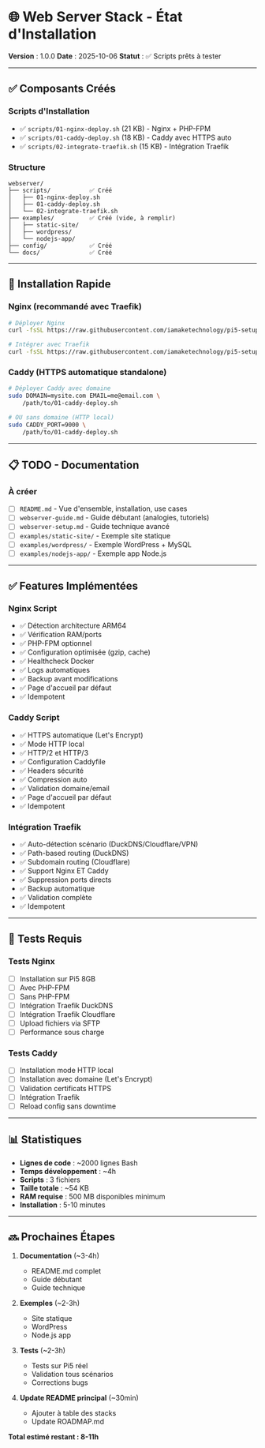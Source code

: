 # 🌐 Web Server Stack - État d'Installation

**Version** : 1.0.0
**Date** : 2025-10-06
**Statut** : ✅ Scripts prêts à tester

---

## ✅ Composants Créés

### Scripts d'Installation
- ✅ `scripts/01-nginx-deploy.sh` (21 KB) - Nginx + PHP-FPM
- ✅ `scripts/01-caddy-deploy.sh` (18 KB) - Caddy avec HTTPS auto
- ✅ `scripts/02-integrate-traefik.sh` (15 KB) - Intégration Traefik

### Structure
```
webserver/
├── scripts/           ✅ Créé
│   ├── 01-nginx-deploy.sh
│   ├── 01-caddy-deploy.sh
│   └── 02-integrate-traefik.sh
├── examples/          ✅ Créé (vide, à remplir)
│   ├── static-site/
│   ├── wordpress/
│   └── nodejs-app/
├── config/            ✅ Créé
└── docs/              ✅ Créé
```

---

## 🚀 Installation Rapide

### Nginx (recommandé avec Traefik)
```bash
# Déployer Nginx
curl -fsSL https://raw.githubusercontent.com/iamaketechnology/pi5-setup/main/01-infrastructure/webserver/scripts/01-nginx-deploy.sh | sudo bash

# Intégrer avec Traefik
curl -fsSL https://raw.githubusercontent.com/iamaketechnology/pi5-setup/main/01-infrastructure/webserver/scripts/02-integrate-traefik.sh | sudo bash
```

### Caddy (HTTPS automatique standalone)
```bash
# Déployer Caddy avec domaine
sudo DOMAIN=mysite.com EMAIL=me@email.com \
    /path/to/01-caddy-deploy.sh

# OU sans domaine (HTTP local)
sudo CADDY_PORT=9000 \
    /path/to/01-caddy-deploy.sh
```

---

## 📋 TODO - Documentation

### À créer
- [ ] `README.md` - Vue d'ensemble, installation, use cases
- [ ] `webserver-guide.md` - Guide débutant (analogies, tutoriels)
- [ ] `webserver-setup.md` - Guide technique avancé
- [ ] `examples/static-site/` - Exemple site statique
- [ ] `examples/wordpress/` - Exemple WordPress + MySQL
- [ ] `examples/nodejs-app/` - Exemple app Node.js

---

## ✅ Features Implémentées

### Nginx Script
- ✅ Détection architecture ARM64
- ✅ Vérification RAM/ports
- ✅ PHP-FPM optionnel
- ✅ Configuration optimisée (gzip, cache)
- ✅ Healthcheck Docker
- ✅ Logs automatiques
- ✅ Backup avant modifications
- ✅ Page d'accueil par défaut
- ✅ Idempotent

### Caddy Script
- ✅ HTTPS automatique (Let's Encrypt)
- ✅ Mode HTTP local
- ✅ HTTP/2 et HTTP/3
- ✅ Configuration Caddyfile
- ✅ Headers sécurité
- ✅ Compression auto
- ✅ Validation domaine/email
- ✅ Page d'accueil par défaut
- ✅ Idempotent

### Intégration Traefik
- ✅ Auto-détection scénario (DuckDNS/Cloudflare/VPN)
- ✅ Path-based routing (DuckDNS)
- ✅ Subdomain routing (Cloudflare)
- ✅ Support Nginx ET Caddy
- ✅ Suppression ports directs
- ✅ Backup automatique
- ✅ Validation complète
- ✅ Idempotent

---

## 🧪 Tests Requis

### Tests Nginx
- [ ] Installation sur Pi5 8GB
- [ ] Avec PHP-FPM
- [ ] Sans PHP-FPM
- [ ] Intégration Traefik DuckDNS
- [ ] Intégration Traefik Cloudflare
- [ ] Upload fichiers via SFTP
- [ ] Performance sous charge

### Tests Caddy
- [ ] Installation mode HTTP local
- [ ] Installation avec domaine (Let's Encrypt)
- [ ] Validation certificats HTTPS
- [ ] Intégration Traefik
- [ ] Reload config sans downtime

---

## 📊 Statistiques

- **Lignes de code** : ~2000 lignes Bash
- **Temps développement** : ~4h
- **Scripts** : 3 fichiers
- **Taille totale** : ~54 KB
- **RAM requise** : 500 MB disponibles minimum
- **Installation** : 5-10 minutes

---

## 🔜 Prochaines Étapes

1. **Documentation** (~3-4h)
   - README.md complet
   - Guide débutant
   - Guide technique

2. **Exemples** (~2-3h)
   - Site statique
   - WordPress
   - Node.js app

3. **Tests** (~2-3h)
   - Tests sur Pi5 réel
   - Validation tous scénarios
   - Corrections bugs

4. **Update README principal** (~30min)
   - Ajouter à table des stacks
   - Update ROADMAP.md

**Total estimé restant : 8-11h**
